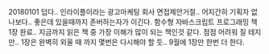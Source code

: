 20180101 덥다.. 인라이플이라는 광고마케팅 회사 면접제안거절.. 어지간히 기획자 없나보다.. 좋은데 있을때까지 존버하는자가 이긴다. 함수형 자바스크립트 프로그래밍 책 1장 완료..
지금까지 읽은 책 중 가장 이해가 많이 되는 책인것 같다. 점점 어려워 질 테지만.. 1장은 완벽히 외울 때 까지 몇번은 다시해야 할 듯.. 9월에 1장만 한번 더 한다.

